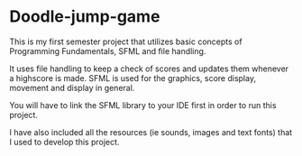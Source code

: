 # Doodle-jump-game

This is my first semester project that utilizes basic concepts of Programming Fundamentals, SFML and file handling.

It uses file handling to keep a check of scores and updates them whenever a highscore is made.
SFML is used for the graphics, score display, movement and display in general.

You will have to link the SFML library to your IDE first in order to run this project.

I have also included all the resources (ie sounds, images and text fonts) that I used to develop this project.
